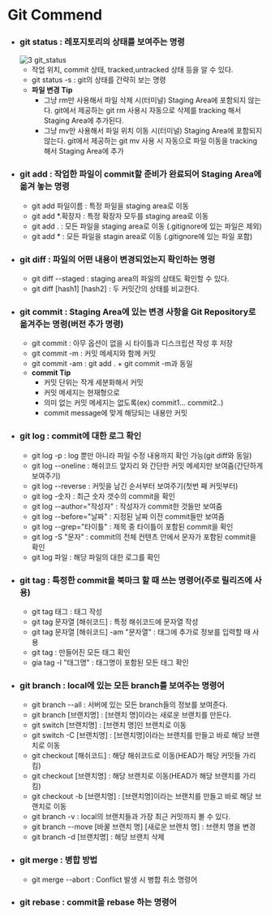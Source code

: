 # Git Commend

- ### git status : 레포지토리의 상태를 보여주는 명령
  ![3 git_status](https://user-images.githubusercontent.com/68778883/150938502-6c77a1bf-49b3-4467-b58e-fd7c115d74f9.png)
  - 작업 위치, commit 상태, tracked,untracked 상태 등을 알 수 있다.
  - git status -s : git의 상태를 간략히 보는 명령
  - **파일 변경 Tip**
    - 그냥 rm만 사용해서 파일 삭제 시(터미널) Staging Area에 포함되지 않는다.
      git에서 제공하는 git rm 사용시 자동으로 삭제를 tracking 해서 Staging Area에 추가된다.
    - 그냥 mv만 사용해서 파일 위치 이동 시(터미널) Staging Area에 포함되지 않는다.
      git에서 제공하는 git mv 사용 시 자동으로 파일 이동을 tracking해서 Staging Area에 추가
- ### git add : 작업한 파일이 commit할 준비가 완료되어 Staging Area에 옮겨 놓는 명령
  - git add 파일이름 : 특정 파일을 staging area로 이동
  - git add \*.확장자 : 특정 확장자 모두를 staging area로 이동
  - git add . : 모든 파일을 staging area로 이동 (.gitignore에 있는 파일은 제외)
  - git add \* : 모든 파일을 stagin area로 이동 (.gitignore에 있는 파일 포함)
- ### git diff : 파일의 어떤 내용이 변경되었는지 확인하는 명령
  - git diff --staged : staging area의 파일의 상태도 확인할 수 있다.
  - git diff [hash1] [hash2] : 두 커밋간의 상태를 비교한다.
- ### git commit : Staging Area에 있는 변경 사항을 Git Repository로 옮겨주는 명령(버전 추가 명령)
  - git commit : 아무 옵션이 없을 시 타이틀과 디스크립션 작성 후 저장
  - git commit -m : 커밋 메세지와 함께 커밋
  - git commit -am : git add . + git commit -m과 동일
  - **commit Tip**
    - 커밋 단위는 작게 세분화해서 커밋
    - 커밋 메세지는 현재형으로
    - 의미 없는 커밋 메세지는 없도록(ex) commit1... commit2..)
    - commit message에 맞게 해당되는 내용만 커밋
- ### git log : commit에 대한 로그 확인
  - git log -p : log 뿐만 아니라 파일 수정 내용까지 확인 가능(git diff와 동일)
  - git log --oneline : 해쉬코드 앞자리 와 간단한 커밋 메세지만 보여줌(간단하게 보여주기)
  - git log --reverse : 커밋을 남긴 순서부터 보여주기(첫번 째 커밋부터)
  - git log -숫자 : 최근 숫자 갯수의 commit을 확인
  - git log --author="작성자" : 작성자가 commit한 것들만 보여줌
  - git log --before="날짜" : 지정된 날짜 이전 commit들만 보여줌
  - git log --grep="타이틀" : 제목 중 타이틀이 포함된 commit을 확인
  - git log -S "문자" : commit의 전체 컨텐츠 안에서 문자가 포함된 commit을 확인
  - git log 파일 : 해당 파일의 대한 로그를 확인
- ### git tag : 특정한 commit을 북마크 할 때 쓰는 명령어(주로 릴리즈에 사용)
  - git tag 태그 : 태그 작성
  - git tag 문자열 [해쉬코드] : 특정 해쉬코드에 문자열 작성
  - git tag 문자열 [해쉬코드] -am "문자열" : 태그에 추가로 정보를 입력할 때 사용
  - git tag : 만들어진 모든 태그 확인
  - gia tag -l "태그명" : 태그명이 포함된 모든 태그 확인
- ### git branch : local에 있는 모든 branch를 보여주는 명령어
  - git branch --all : 서버에 있는 모든 branch들의 정보를 보여준다.
  - git branch [브랜치명] : [브랜치 명]이라는 새로운 브랜치를 만든다.
  - git switch [브랜치명] : [브랜치 명]인 브랜치로 이동
  - git switch -C [브랜치명] : [브랜치명]이라는 브랜치를 만들고 바로 해당 브랜치로 이동
  - git checkout [해쉬코드] : 해당 해쉬코드로 이동(HEAD가 해당 커밋들 가리킴)
  - git checkout [브랜치명] : 해당 브랜치로 이동(HEAD가 해당 브랜치를 가리킴)
  - git checkout -b [브랜치명] : [브랜치명]이라는 브랜치를 만들고 바로 해당 브랜치로 이동
  - git branch -v : local의 브랜치들과 가장 최근 커밋까지 볼 수 있다.
  - git branch --move [바꿀 브랜치 명] [새로운 브랜치 명] : 브랜치 명을 변경
  - git branch -d [브랜치명] : 해당 브랜치 삭제
- ### git merge : 병합 방법
  - git merge --abort : Conflict 발생 시 병합 취소 명령어
- ### git rebase : commit을 rebase 하는 명령어